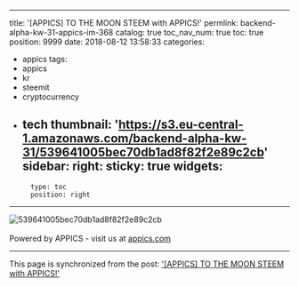 
---
title: '[APPICS] TO THE MOON STEEM with APPICS!'
permlink: backend-alpha-kw-31-appics-im-368
catalog: true
toc_nav_num: true
toc: true
position: 9999
date: 2018-08-12 13:58:33
categories:
- appics
tags:
- appics
- kr
- steemit
- cryptocurrency
- tech
thumbnail: 'https://s3.eu-central-1.amazonaws.com/backend-alpha-kw-31/539641005bec70db1ad8f82f2e89c2cb'
sidebar:
    right:
        sticky: true
widgets:
    -
        type: toc
        position: right
---


![539641005bec70db1ad8f82f2e89c2cb](https://s3.eu-central-1.amazonaws.com/backend-alpha-kw-31/539641005bec70db1ad8f82f2e89c2cb)<br/><br/>Powered by APPICS - visit us at [appics.com](https://appics.com?ref=steemit.com/368)

- - -

This page is synchronized from the post: ['[APPICS] TO THE MOON STEEM with APPICS!'](https://steemit.com/@donekim/backend-alpha-kw-31-appics-im-368)
